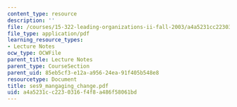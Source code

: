 ```yaml
---
content_type: resource
description: ''
file: /courses/15-322-leading-organizations-ii-fall-2003/a4a5231cc2230316f4f8a486f58061bd_ses9_mangaging_change.pdf
file_type: application/pdf
learning_resource_types:
- Lecture Notes
ocw_type: OCWFile
parent_title: Lecture Notes
parent_type: CourseSection
parent_uid: 85eb5cf3-e12a-a956-24ea-91f405b548e8
resourcetype: Document
title: ses9_mangaging_change.pdf
uid: a4a5231c-c223-0316-f4f8-a486f58061bd
---
```

